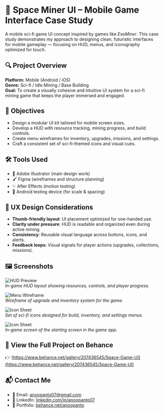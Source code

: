 # 🚀 Space Miner UI – Mobile Game Interface Case Study

A mobile sci-fi game UI concept inspired by games like *ExoMiner*. This case study demonstrates my approach to designing clean, futuristic interfaces for mobile gameplay — focusing on HUD, menus, and iconography optimized for touch.

## 🔍 Project Overview

**Platform:** Mobile (Android / iOS)  
**Genre:** Sci-fi / Idle Mining / Base Building  
**Goal:** To create a visually cohesive and intuitive UI system for a sci-fi mining game that keeps the player immersed and engaged.

## 🎯 Objectives

- Design a modular UI kit tailored for mobile screen sizes.
- Develop a HUD with resource tracking, mining progress, and build controls.
- Create menu wireframes for inventory, upgrades, missions, and settings.
- Craft a consistent set of sci-fi-themed icons and visual cues.

## 🛠 Tools Used

- 🎨 Adobe Illustrator (main design work)
- 🖌 Figma (wireframes and structure planning)
- ✨ After Effects (motion testing)
- 📱 Android testing device (for scale & spacing)

## 🧪 UX Design Considerations

- **Thumb-friendly layout**: UI placement optimized for one-handed use.
- **Clarity under pressure**: HUD is readable and organized even during active mining.
- **Consistency**: Reusable visual language across buttons, icons, and alerts.
- **Feedback loops**: Visual signals for player actions (upgrades, collections, missions).

## 🖼 Screenshots

![HUD Preview](assets/hud-screen.png)  
*In-game HUD layout showing resources, controls, and player progress.*

![Menu Wireframe](assets/inventory-screen.png)  
*Wireframe of upgrade and inventory system for the game.*

![Icon Sheet](assets/icons-sheet.png)  
*Set of sci-fi icons designed for build, inventory, and settings menus.*

![Icon Sheet](assets/start-screen.png)  
*In-game screen of the starting screen in the game app.*


## 🔗 View the Full Project on Behance  
👉 [https://www.behance.net/gallery/207436545/Space-Game-UI](https://www.behance.net/gallery/207436545/Space-Game-UI)

## 📬 Contact Me

- 📧 Email: anoopanto07@gmail.com  
- 💼 LinkedIn: [linkedin.com/in/anoopanto07](https://www.linkedin.com/in/anoopanto07)  
- 🎨 Portfolio: [behance.net/anoopanto](https://www.behance.net/anoopanto)
